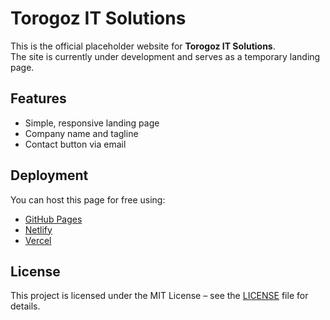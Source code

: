# Torogoz IT Solutions

This is the official placeholder website for **Torogoz IT Solutions**.  
The site is currently under development and serves as a temporary landing page.

## Features
- Simple, responsive landing page
- Company name and tagline
- Contact button via email

## Deployment
You can host this page for free using:
- [GitHub Pages](https://pages.github.com/)
- [Netlify](https://www.netlify.com/)
- [Vercel](https://vercel.com/)

## License
This project is licensed under the MIT License – see the [LICENSE](LICENSE) file for details.
